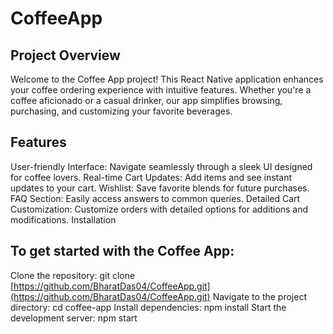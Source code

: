 # CoffeeApp

## Project Overview
Welcome to the Coffee App project! This React Native application enhances your coffee ordering experience with intuitive features. Whether you're a coffee aficionado or a casual drinker, our app simplifies browsing, purchasing, and customizing your favorite beverages.

## Features
User-friendly Interface: Navigate seamlessly through a sleek UI designed for coffee lovers.
Real-time Cart Updates: Add items and see instant updates to your cart.
Wishlist: Save favorite blends for future purchases.
FAQ Section: Easily access answers to common queries.
Detailed Cart Customization: Customize orders with detailed options for additions and modifications.
Installation

## To get started with the Coffee App:

Clone the repository: git clone [https://github.com/BharatDas04/CoffeeApp.git](https://github.com/BharatDas04/CoffeeApp.git)
Navigate to the project directory: cd coffee-app
Install dependencies: npm install
Start the development server: npm start
